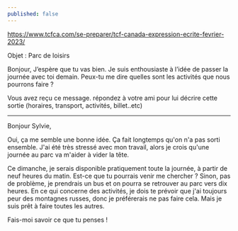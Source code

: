 ```yaml
---
published: false
---
```

https://www.tcfca.com/se-preparer/tcf-canada-expression-ecrite-fevrier-2023/

Objet : Parc de loisirs

Bonjour,
J’espère que tu vas bien. Je suis enthousiaste à l’idée de passer la journée avec toi demain. Peux-tu me dire quelles sont les activités que nous pourrons faire ?

Vous avez reçu ce message. répondez à votre ami pour lui décrire cette sortie (horaires, transport, activités, billet..etc)

---

Bonjour Sylvie,

Oui, ça me semble une bonne idée. Ça fait longtemps qu'on n'a pas sorti ensemble. J'ai été très stressé avec mon travail, alors je crois qu'une journée au parc va m'aider à vider la tête.

Ce dimanche, je serais disponible pratiquement toute la journée, à partir de neuf heures du matin. Est-ce que tu pourrais venir me chercher ? Sinon, pas de problème, je prendrais un bus et on pourra se retrouver au parc vers dix heures. En ce qui concerne des activités, je dois te prévoir que j'ai toujours peur des montagnes russes, donc je préférerais ne pas faire cela. Mais je suis prêt à faire toutes les autres.

Fais-moi savoir ce que tu penses !
